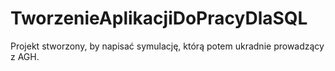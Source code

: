 # TworzenieAplikacjiDoPracyDlaSQL

Projekt stworzony, by napisać symulację, którą potem ukradnie prowadzący z AGH.
